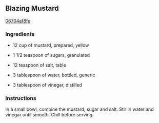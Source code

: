 ## Blazing Mustard

[06704af8fe](http://www.food.com/recipe/blazing-mustard-353295)

### Ingredients

 - 12 cup of mustard, prepared, yellow

 - 1 1/2 teaspoon of sugars, granulated

 - 12 teaspoon of salt, table

 - 3 tablespoon of water, bottled, generic

 - 3 tablespoon of vinegar, distilled

### Instructions

In a small bowl, combine the mustard, sugar and salt. Stir in water and vinegar until smooth. Chill before serving.